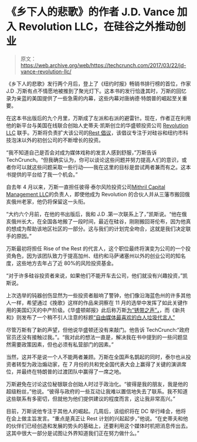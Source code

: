 # 《乡下人的悲歌》的作者 J.D. Vance 加入 Revolution LLC，在硅谷之外推动创业

> 原文：<https://web.archive.org/web/https://techcrunch.com/2017/03/22/jd-vance-revolution-llc/>

《乡下人的悲歌》发行两个月后，登上了《纽约时报》畅销书排行榜的首位，作家 J.D .万斯有点不情愿地被推到了聚光灯下。这本书的发行恰逢其时，万斯的回忆录为亲蓝的美国提供了一些急需的内幕，这些内幕对唐纳德·特朗普的崛起至关重要。

在这本书出版后的九个月里，万斯成了左派和右派的避雷针。现在，作者正在利用他的新平台与美国在线联合创始人史蒂夫·凯斯创立的华盛顿投资公司 [Revolution LLC](https://web.archive.org/web/20230307150752/https://techcrunch.com/2015/06/01/revolution-growth-iii-450-million/) 联手。万斯将负责扩大该公司的[Rest 倡议](https://web.archive.org/web/20230307150752/http://www.riseofrest.com/)，该倡议专注于对硅谷和纽约市科技泡沫以外的初创公司的不断增长的投资。

“我不知道自己是否会对成为媒体戏称的发言人感到舒服，”万斯告诉 TechCrunch。“但我确实认为，你可以谈论这些问题并努力提高人们的意识，或者你可以就这些问题采取一些行动——我在这里的目标是尝试两者兼而有之。这本书提供的平台给了我一个机会。”

自去年 4 月以来，万斯一直担任彼得·泰尔风险投资公司[Mithril Capital Management LLC](https://web.archive.org/web/20230307150752/https://techcrunch.com/2016/04/01/peter-thiels-other-fund-mithril-capital-management-raises-600-million/)的负责人，即使他成为 Revolution 的合伙人并从三藩市搬回俄亥俄州老家，他仍将保留这一头衔。

“大约六个月前，在他的书出版后，我和 J.D .第一次联系上了，”凯斯说。“他在俄亥俄州长大，在全国各地搬了一段时间，最近在硅谷，刚刚搬回哥伦布，因为他真的想成为帮助该地区社区的一部分。这与我们的计划完全吻合，这就是我们决定联手的原因。”

万斯最初将担任 Rise of the Rest 的代言人，这个职位最终将演变为公司的一个投资角色，因为该团队致力于提高加州、纽约和马萨诸塞州以外的创业公司的知名度，这些地方去年占了近 80%的风险投资基金。

“对于许多硅谷投资者来说，如果他们不能开车去公司，他们就没有兴趣投资，”凯斯说。

上次选举的钝器创伤显然为一些投资者敲响了警钟，他们像沿海蓝色州的许多其他人一样，希望通过《挽歌》这样的作品来洞察在 11 月的选举中发挥了如此关键作用的美国幻灭的中产阶级。《华盛顿邮报》此后称万斯[为“锈带之声”，](https://web.archive.org/web/20230307150752/https://www.washingtonpost.com/lifestyle/style/hillbilly-elegy-made-jd-vance-the-voice-of-the-rust-belt-but-does-he-want-that-job/2017/02/06/fa6cd63c-e882-11e6-80c2-30e57e57e05d_story.html)，而《新共和》则发布了一个稍不引人注意的标题[“自由媒体最喜欢的白人垃圾代言人”](https://web.archive.org/web/20230307150752/https://newrepublic.com/article/138717/jd-vance-false-prophet-blue-america)

尽管万斯有了新的声望，但他说华盛顿还没有来敲门。他告诉 TechCrunch:“政府官员还没有接触过我。”。“我对此的想法一直是，解决我在书中提到的一些问题显然需要政策因素，但也必须有私营部门的因素。”

当然，这并不是说一个人不能两者兼顾。万斯在全国声名鹊起的同时，泰尔也从投资者转型为政治煽动家，在 7 月份的共和党全国代表大会上赢得了关键的演讲席位，并最终在特朗普的过渡团队中赢得了一席之地。

万斯避免在讨论这位秘银联合创始人时过于政治化。“彼得是我的朋友，我是他的超级粉丝，”他说。“彼得与政府的一些互动让我难以置信地失去了联系。我不知道这些联系有多密切，但就他为他们提供建议的程度而言，这让我非常高兴。”

目前，万斯说他专注于其他人的崛起。几周后，该组织将在 DC 举行峰会，他将在会上做主旨发言。“重点是真正让 Rest 计划的兴起起步，”他说。“在史蒂夫和他的伙伴们已经创造和发展的势头的基础上，还要利用这个媒体时机把消息传出去。这其中很大一部分是试图让外界知道我们正在努力做什么。”